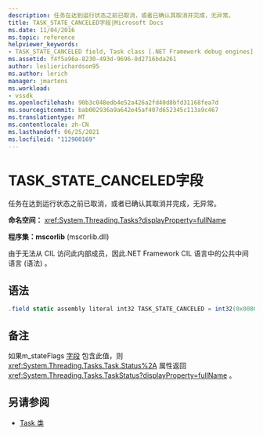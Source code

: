 ```yaml
---
description: 任务在达到运行状态之前已取消，或者已确认其取消并完成，无异常。
title: TASK_STATE_CANCELED字段|Microsoft Docs
ms.date: 11/04/2016
ms.topic: reference
helpviewer_keywords:
- TASK_STATE_CANCELED field, Task class [.NET Framework debug engines]
ms.assetid: f4f5a96a-8230-493d-9696-8d2716bda261
author: leslierichardson95
ms.author: lerich
manager: jmartens
ms.workload:
- vssdk
ms.openlocfilehash: 90b3c048edb4e52a426a2fd40d8bfd31168fea7d
ms.sourcegitcommit: bab002936a9a642e45af407d652345c113a9c467
ms.translationtype: MT
ms.contentlocale: zh-CN
ms.lasthandoff: 06/25/2021
ms.locfileid: "112900169"
---
```

# <a name="task_state_canceled-field"></a>TASK_STATE_CANCELED字段
任务在达到运行状态之前已取消，或者已确认其取消并完成，无异常。

 **命名空间：** <xref:System.Threading.Tasks?displayProperty=fullName>

 **程序集：mscorlib** (mscorlib.dll) 

 由于无法从 CIL 访问此内部成员，因此.NET Framework CIL 语言中的公共中间语言 (语法) 。

## <a name="syntax"></a>语法

```csharp
.field static assembly literal int32 TASK_STATE_CANCELED = int32(0x00800000)
```

## <a name="remarks"></a>备注
 如果m_stateFlags [字段](../../extensibility/debugger/m-stateflags-field.md) 包含此值，则 <xref:System.Threading.Tasks.Task.Status%2A> 属性返回 <xref:System.Threading.Tasks.TaskStatus?displayProperty=fullName> 。

## <a name="see-also"></a>另请参阅
- [Task 类](../../extensibility/debugger/task-class-internal-members.md)
